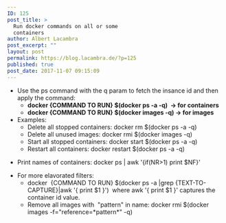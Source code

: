 ```yaml
---
ID: 125
post_title: >
  Run docker commands on all or some
  containers
author: Albert Lacambra
post_excerpt: ""
layout: post
permalink: https://blog.lacambra.de/?p=125
published: true
post_date: 2017-11-07 09:15:09
---
```

<ul>
 	<li class="161022">Use the ps command with the q param to fetch the insance id and then apply the command:
<ul>
 	<li class="161022"><strong>docker {COMMAND TO RUN} $(docker ps -a -q)  -&gt; for containers</strong></li>
 	<li><strong>docker {COMMAND TO RUN} $(docker images -q) -&gt; for images</strong></li>
</ul>
</li>
 	<li>Examples:
<ul>
 	<li>Delete all stopped containers: docker rm $(docker ps -a -q)</li>
 	<li>Delete all unused images: docker rmi $(docker images -q)</li>
 	<li>Start all stopped containers: docker start $(docker ps -a -q)</li>
 	<li>Restart all containers: docker restart $(docker ps -a -q)</li>
</ul>
</li>
</ul>
<ul>
 	<li>Print names of containers: docker ps | awk '{if(NR&gt;1) print $NF}'</li>
</ul>
<ul>
 	<li class="161022">For more elavorated filters:
<ul>
 	<li class="161022">docker  {COMMAND TO RUN} $(docker ps -a |grep {TEXT-TO-CAPTURE}|awk '{ print $1 }')  where awk '{ print $1 }' captures the container id value.</li>
 	<li class="161022">Remove all images with  "pattern" in name: docker rmi $(docker images -f="reference=*pattern*" -q)</li>
</ul>
</li>
</ul>